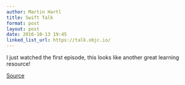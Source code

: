```yaml
---
author: Martin Hartl
title: Swift Talk
format: post
layout: post
date: 2016-10-13 19:45
linked_list_url: https://talk.objc.io/
---
```

I just watched the first episode, this looks like another great learning resource!

[Source](https://talk.objc.io/)